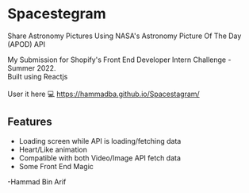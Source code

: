 # Spacestegram
Share Astronomy Pictures Using NASA's Astronomy Picture Of The Day (APOD) API


My Submission for Shopify's Front End Developer Intern Challenge - Summer 2022. <br>
Built using Reactjs <br><br>
User it here :computer: https://hammadba.github.io/Spacestagram/ 

## Features
* Loading screen while API is loading/fetching data
* Heart/Like animation
* Compatible with both Video/Image API fetch data
* Some Front End Magic

-Hammad Bin Arif
